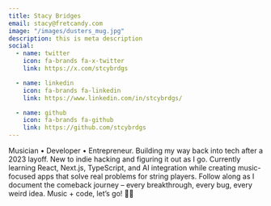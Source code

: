 ```yaml
---
title: Stacy Bridges
email: stacy@fretcandy.com
image: "/images/dusters_mug.jpg"
description: this is meta description
social:
  - name: twitter
    icon: fa-brands fa-x-twitter
    link: https://x.com/stcybrdgs

  - name: linkedin
    icon: fa-brands fa-linkedin
    link: https://www.linkedin.com/in/stcybrdgs/

  - name: github
    icon: fa-brands fa-github
    link: https://github.com/stcybrdgs
---
```


Musician • Developer • Entrepreneur. Building my way back into tech after a 2023 layoff. New to indie hacking and figuring it out as I go. Currently learning React, Next.js, TypeScript, and AI integration while creating music-focused apps that solve real problems for string players. Follow along as I document the comeback journey – every breakthrough, every bug, every weird idea. Music + code, let’s go! 🎸🚀
